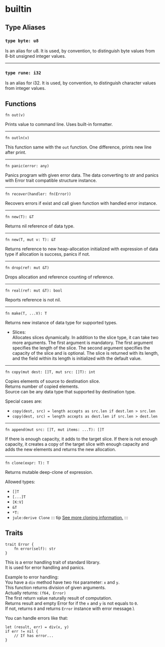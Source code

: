 # builtin
## Type Aliases
### `type byte: u8`
Is an alias for u8. It is used, by convention, to distinguish byte values from 8-bit unsigned integer values. 

---

### `type rune: i32`
Is an alias for i32. It is used, by convention, to distinguish character values from integer values.

## Functions
```
fn out(v)
```
Prints value to command line. Uses built-in formatter.

---

```
fn outln(v)
```
This function same with the `out` function. One difference, prints new line after print. 

---

```
fn panic(error: any)
```
Panics program with given error data. The data converting to str and panics with Error trait compatible structure instance. 

---

```
fn recover(handler: fn(Error))
```
Recovers errors if exist and call given function with handled error instance. 

---

```
fn new(T): &T
```
Returns nil reference of data type. 

---

```
fn new(T, mut v: T): &T
```
Returns reference to new heap-allocation initialized with expression of data type if allocation is success, panics if not.

---

```
fn drop(ref: mut &T)
```
Drops allocation and reference counting of reference. 

---

```
fn real(ref: mut &T): bool
```
Reports reference is not nil. 

---

```
fn make(T, ...V): T
```
Returns new instance of data type for supported types. 
- Slices:\
    Allocates slices dynamically.
    In addition to the slice type, it can take two more arguments. The first argument is mandatory. The first argument specifies the length of the slice. The second argument specifies the capacity of the slice and is optional. The slice is returned with its length, and the field within its length is initialized with the default value.

---

```
fn copy(mut dest: []T, mut src: []T): int
```
Copies elements of source to destination slice.\
Returns number of copied elements.\
Source can be any data type that supported by destination type. 

Special cases are:
- `copy(dest, src) = length accepts as src.len if dest.len > src.len`
- `copy(dest, src) = length accepts as dest.len if src.len > dest.len`

---

```
fn append(mut src: []T, mut items: ...T): []T
```
If there is enough capacity, it adds to the target slice. If there is not enough capacity, it creates a copy of the target slice with enough capacity and adds the new elements and returns the new allocation.

---

```
fn clone(expr: T): T
```
Returns mutable deep-clone of expression.

Allowed types:
- `[]T`
- `[...]T`
- `[K:V]`
- `&T`
- `*T:`
- `jule:derive Clone`
::: tip
[See more cloning information.](/memory/immutability#cloning)
:::

## Traits
```
trait Error {
    fn error(self): str
}
```
This is a error handling trait of standard library.\
It is used for error handling and panics.

Example to error handling:\
You have a `div` method have two `f64` parameter: `x` and `y`.\
This function returns division of given arguments.\
Actually returns: `(f64, Error)`\
The first return value naturally result of computation.\
Returns result and empty Error for if the `x` and `y` is not equals to `0`.\
If not, returns `0` and returns `Error` instance with error message.\

You can handle errors like that:
```
let (result, err) = div(x, y)
if err != nil {
    // If has error...
}
```